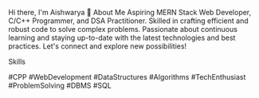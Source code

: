 Hi there, I'm Aishwarya 👋
About Me
Aspiring MERN Stack Web Developer, C/C++ Programmer, and DSA Practitioner. Skilled in crafting efficient and robust code to solve complex problems. Passionate about continuous learning and staying up-to-date with the latest technologies and best practices. Let's connect and explore new possibilities!

Skills










#CPP #WebDevelopment #DataStructures #Algorithms #TechEnthusiast #ProblemSolving #DBMS #SQL
